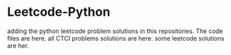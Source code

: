 # Leetcode-Python
adding the python leetcode problem solutions in this repositories. 
The code files are here.
all CTCI problems solutions are here.
some leetcode solutions are her.








































































































































































































































































































































































































































































































































































































































